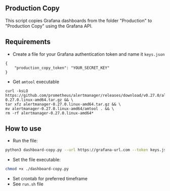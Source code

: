 
## Production Copy
This script copies Grafana dashboards from the folder "Production" to "Production Copy" using the Grafana API.

## Requirements
- Create a file for your Grafana authentication token and name it `keys.json`

```
{
    "production_copy_token": "YOUR_SECRET_KEY"
}
```

- Get `amtool` executable
```
curl -ksLO https://github.com/prometheus/alertmanager/releases/download/v0.27.0/alertmanager-0.27.0.linux-amd64.tar.gz && \
tar xfz alertmanager-0.27.0.linux-amd64.tar.gz && \
mv alertmanager-0.27.0.linux-amd64/amtool . && \
rm -rf alertmanager-0.27.0.linux-amd64*
```

## How to use

- Run the file:
```sh
python3 dashboard-copy.py --url https://grafana-url.com --token keys.json
```
- Set the file executable:
```sh
chmod +x ./dashboard-copy.py
```
- Set crontab for preferred timeframe
- See `run.sh` file